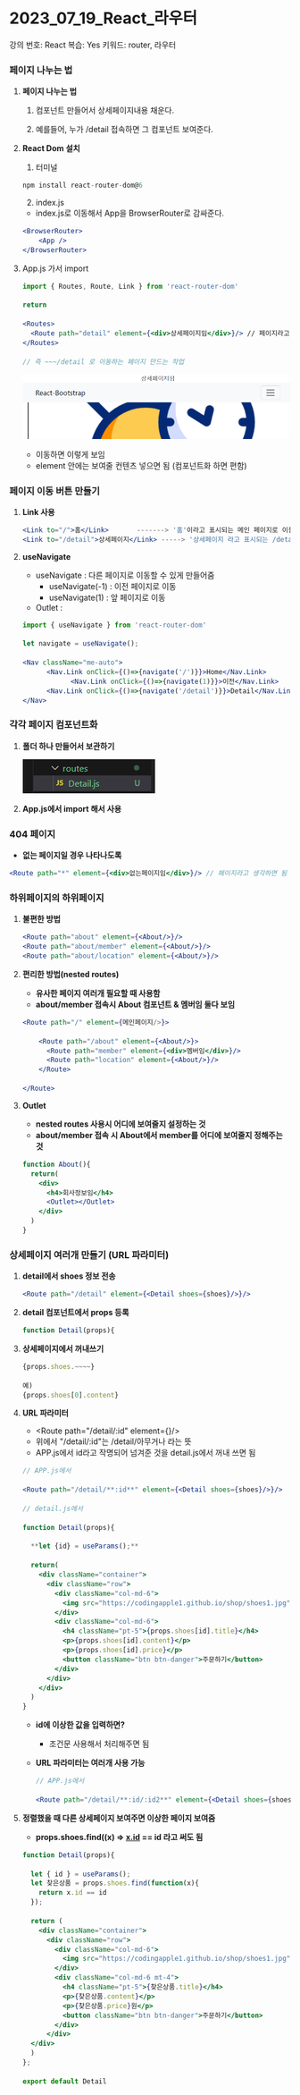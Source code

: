 # 2023_07_19_React_라우터

강의 번호: React
복습: Yes
키워드: router, 라우터

### 페이지 나누는 법

1. **페이지 나누는 법**
    
    1) 컴포넌트 만들어서 상세페이지내용 채운다.
    
    2) 예를들어, 누가 /detail 접속하면 그 컴포넌트 보여준다.
    

1. **React Dom 설치**
    
    1) 터미널
    
    ```jsx
    npm install react-router-dom@6
    ```
    
    2) index.js
    
    - index.js로 이동해서 App을 BrowserRouter로 감싸준다.
    
    ```jsx
    <BrowserRouter>
        <App />
    </BrowserRouter>
    ```
    

1. App.js 가서 import
    
    ```jsx
    import { Routes, Route, Link } from 'react-router-dom'
    
    return
    
    <Routes>
      <Route path="detail" element={<div>상세페이지임</div>}/> // 페이지라고 생각하면 됨
    </Routes>
    
    // 즉 ~~~/detail 로 이동하는 페이지 만드는 작업
    ```
    
    ![Untitled](2023_07_19_React_%E1%84%85%E1%85%A1%E1%84%8B%E1%85%AE%E1%84%90%E1%85%A5%2000ee3a273c2348c7a00fe44830c8d36e/Untitled.png)
    
    - 이동하면 이렇게 보임
    - element 안에는 보여줄 컨텐츠 넣으면 됨 (컴포넌트화 하면 편함)

### 페이지 이동 버튼 만들기

1. **Link 사용**
    
    ```jsx
    <Link to="/">홈</Link>       -------> '홈'이라고 표시되는 메인 페이지로 이동하는 링크
    <Link to="/detail">상세페이지</Link> -----> '상세페이지 라고 표시되는 /detail 로 이동하는 링크
    ```
    
2. **useNavigate**
    - useNavigate : 다른 페이지로 이동할 수 있게 만들어줌
        - useNavigate(-1) : 이전 페이지로 이동
        - useNavigate(1) : 앞 페이지로 이동
    - Outlet :
    
    ```jsx
    import { useNavigate } from 'react-router-dom'
    
    let navigate = useNavigate();
    
    <Nav className="me-auto">
          <Nav.Link onClick={()=>{navigate('/')}}>Home</Nav.Link>
    			<Nav.Link onClick={()=>{navigate(1)}}>이전</Nav.Link>
          <Nav.Link onClick={()=>{navigate('/detail')}}>Detail</Nav.Link>
    </Nav>
    ```
    

### 각각 페이지 컴포넌트화

1. **폴더 하나 만들어서 보관하기**
    
    ![Untitled](2023_07_19_React_%E1%84%85%E1%85%A1%E1%84%8B%E1%85%AE%E1%84%90%E1%85%A5%2000ee3a273c2348c7a00fe44830c8d36e/Untitled%201.png)
    
2. **App.js에서 import 해서 사용**

### 404 페이지

- **없는 페이지일 경우 나타나도록**

```jsx
<Route path="*" element={<div>없는페이지임</div>}/> // 페이지라고 생각하면 됨
```

### 하위페이지의 하위페이지

1. **불편한 방법**
    
    ```jsx
    <Route path="about" element={<About/>}/>
    <Route path="about/member" element={<About/>}/>
    <Route path="about/location" element={<About/>}/>
    ```
    
2. **편리한 방법(nested routes)**
    - **유사한 페이지 여러개 필요할 때 사용함**
    - **about/member 접속시 About 컴포넌트 & 멤버임 둘다 보임**
    
    ```jsx
    <Route path="/" element={메인페이지/>}>
    
        <Route path="/about" element={<About/>}>
          <Route path="member" element={<div>멤버임</div>}/>
          <Route path="location" element={<About/>}/>
        </Route>
        
    </Route>
    ```
    
3. **Outlet**
    - **nested routes 사용시 어디에 보여줄지 설정하는 것**
    - **about/member 접속 시 About에서 member를 어디에 보여줄지 정해주는 것**
    
    ```jsx
    function About(){
      return(
        <div>
          <h4>회사정보임</h4>
          <Outlet></Outlet>
        </div>
      )
    }
    ```
    

### 상세페이지 여러개 만들기 (URL 파라미터)

1. **detail에서 shoes 정보 전송**
    
    ```jsx
    <Route path="/detail" element={<Detail shoes={shoes}/>}/>
    ```
    
2. **detail 컴포넌트에서 props 등록**
    
    ```jsx
    function Detail(props){
    ```
    
3. **상세페이지에서 꺼내쓰기**
    
    ```jsx
    {props.shoes.~~~~}
    
    예)
    {props.shoes[0].content}
    ```
    
4. **URL 파라미터**
    - <Route path="/detail/:id" element={<Detail shoes={shoes}/>}/>
    - 위에서 "/detail/:id"는 /detail/아무거나 라는 뜻
    - APP.js에서 id라고 작명되어 넘겨준 것을 detail.js에서 꺼내 쓰면 됨
    
    ```jsx
    // APP.js에서
    
    <Route path="/detail/**:id**" element={<Detail shoes={shoes}/>}/>
    
    // detail.js에서
    
    function Detail(props){
      
      **let {id} = useParams();**
      
      return(
        <div className="container">
          <div className="row">
            <div className="col-md-6">
              <img src="https://codingapple1.github.io/shop/shoes1.jpg" width="100%" />
            </div>
            <div className="col-md-6">
              <h4 className="pt-5">{props.shoes[id].title}</h4>
              <p>{props.shoes[id].content}</p>
              <p>{props.shoes[id].price}</p>
              <button className="btn btn-danger">주문하기</button> 
            </div>
          </div>
        </div> 
      )
    }
    ```
    
    - **id에 이상한 값을 입력하면?**
        - 조건문 사용해서 처리해주면 됨
    - **URL 파라미터는 여러개 사용 가능**
        
        ```jsx
        // APP.js에서
        
        <Route path="/detail/**:id/:id2**" element={<Detail shoes={shoes}/>}/>
        ```
        

1. **정렬했을 때 다른 상세페이지 보여주면 이상한 페이지 보여줌**
    - **props.shoes.find((x) => [x.id](http://x.id/) == id 라고 써도 됨**
    
    ```jsx
    function Detail(props){
    
      let { id } = useParams();
      let 찾은상품 = props.shoes.find(function(x){
        return x.id == id
      });
    
      return (
        <div className="container">
          <div className="row">
            <div className="col-md-6">
              <img src="https://codingapple1.github.io/shop/shoes1.jpg" width="100%" />
            </div>
            <div className="col-md-6 mt-4">
              <h4 className="pt-5">{찾은상품.title}</h4>
              <p>{찾은상품.content}</p>
              <p>{찾은상품.price}원</p>
              <button className="btn btn-danger">주문하기</button> 
            </div>
          </div>
      </div>  
      )
    };
    
    export default Detail
    ```